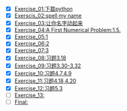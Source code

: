 
- [x] [Exercise_01:下载python]() 
- [x] [Exerscis_02:spell my name](https://www.zybuluo.com/zefengWu/note/505238) 
- [x] [Exercise_03:让你名字动起来](exercise-03/Ex-3.md) 
- [x] [Exercise_04:A First Numerical Problem:1.5.](https://github.com/zefengWu/compuational_physics_N2014301020119/blob/master/eX-4.md) 
- [x] [Exercise_05:1](https://www.zybuluo.com/zefengWu/note/534200) 
- [x] [Exercise_06:2](https://www.zybuluo.com/zefengWu/note/542435)
- [x] [Exercise_07:3](https://www.zybuluo.com/zefengWu/note/557716) 
- [x] [Exercise_08:习题3.18](https://www.zybuluo.com/zefengWu/note/565933)
- [x] [Exercise_09:习题3.30-3.32](https://www.zybuluo.com/zefengWu/note/573704)
- [x] [Exercise_10:习题4.7,4.9](https://www.zybuluo.com/zefengWu/note/581829)
- [x] [Exercise_11:习题4.18,4.20](https://www.zybuluo.com/zefengWu/note/590037)
- [x] [Exercise_12:习题5.3](https://www.zybuluo.com/zefengWu/note/597809)
- [ ] [Exercise_13:]()
- [ ] [Final:]()
